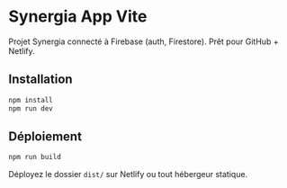 
# Synergia App Vite

Projet Synergia connecté à Firebase (auth, Firestore).
Prêt pour GitHub + Netlify.

## Installation

```bash
npm install
npm run dev
```

## Déploiement

```bash
npm run build
```

Déployez le dossier `dist/` sur Netlify ou tout hébergeur statique.
